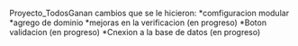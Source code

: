 Proyecto_TodosGanan
cambios que se le hicieron:
*comfiguracion modular
*agrego de dominio
*mejoras en la verificacion (en progreso)
*Boton validacion (en progreso)
*Cnexion a la base de datos (en progreso)